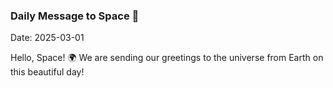 ### Daily Message to Space 🌌
Date: 2025-03-01

Hello, Space! 🌍 We are sending our greetings to the universe from Earth on this beautiful day!
